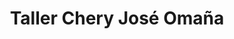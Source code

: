 ---
title: "Taller Chery José Omaña"
url: /caracas/taller-chery-jose-omana/
shop: reparación de automóviles
---